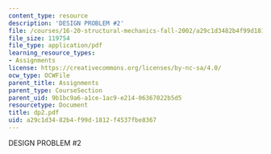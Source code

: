 ```yaml
---
content_type: resource
description: 'DESIGN PROBLEM #2'
file: /courses/16-20-structural-mechanics-fall-2002/a29c1d3482b4f99d1812f4537fbe8367_dp2.pdf
file_size: 119754
file_type: application/pdf
learning_resource_types:
- Assignments
license: https://creativecommons.org/licenses/by-nc-sa/4.0/
ocw_type: OCWFile
parent_title: Assignments
parent_type: CourseSection
parent_uid: 9b1bc9a6-a1ce-1ac9-e214-06367022b5d5
resourcetype: Document
title: dp2.pdf
uid: a29c1d34-82b4-f99d-1812-f4537fbe8367
---
```

DESIGN PROBLEM #2